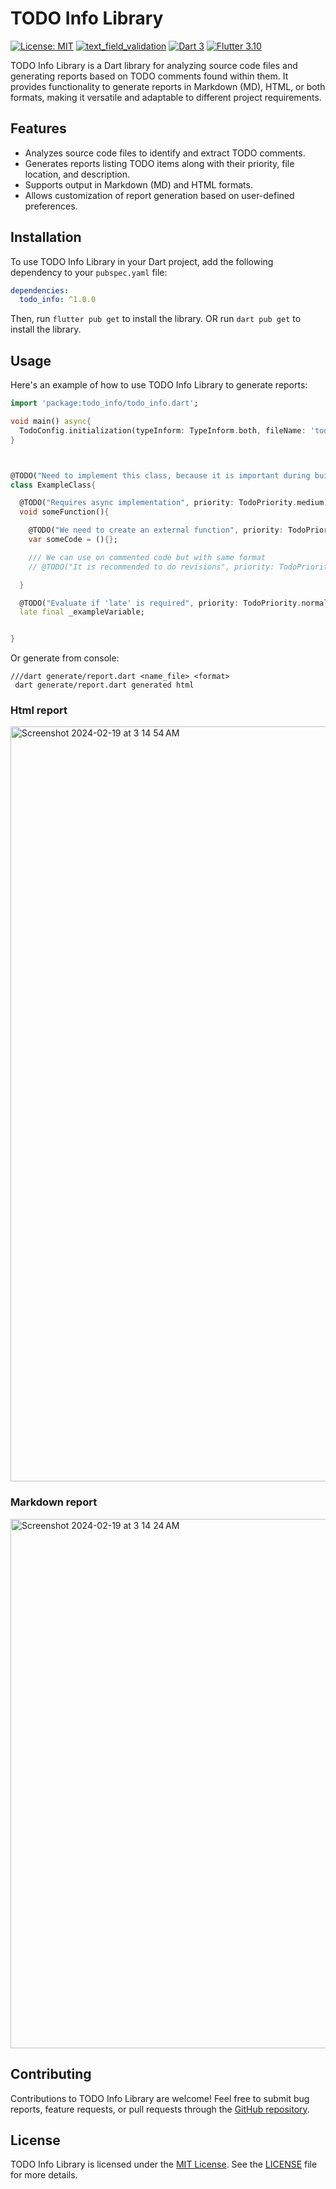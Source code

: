 # TODO Info Library



[![License: MIT](https://img.shields.io/badge/License-MIT-yellow.svg)](https://opensource.org/licenses/MIT)
[![text_field_validation](https://img.shields.io/pub/v/todo_info.svg)](https://pub.dev/packages/text_field_validation)
[![Dart 3](https://img.shields.io/badge/Dart-3%2B-blue.svg)](https://dart.dev/)
[![Flutter 3.10](https://img.shields.io/badge/Flutter-3%2B-blue.svg)](https://flutter.dev/)

TODO Info Library is a Dart library for analyzing source code files and generating reports based on TODO comments found within them. It provides functionality to generate reports in Markdown (MD), HTML, or both formats, making it versatile and adaptable to different project requirements.

## Features

- Analyzes source code files to identify and extract TODO comments.
- Generates reports listing TODO items along with their priority, file location, and description.
- Supports output in Markdown (MD) and HTML formats.
- Allows customization of report generation based on user-defined preferences.

## Installation

To use TODO Info Library in your Dart project, add the following dependency to your `pubspec.yaml` file:


```yaml
dependencies:
  todo_info: ^1.0.0
```

Then, run `flutter pub get` to install the library.
OR
run `dart pub get` to install the library.

## Usage

Here's an example of how to use TODO Info Library to generate reports:

```dart
import 'package:todo_info/todo_info.dart';

void main() async{
  TodoConfig.initialization(typeInform: TypeInform.both, fileName: 'todo_info');
}



@TODO("Need to implement this class, because it is important during build time", priority: TodoPriority.high)
class ExampleClass{

  @TODO("Requires async implementation", priority: TodoPriority.medium)
  void someFunction(){

    @TODO("We need to create an external function", priority: TodoPriority.critical)
    var someCode = (){};

    /// We can use on commented code but with same format
    // @TODO("It is recommended to do revisions", priority: TodoPriority.low)

  }

  @TODO("Evaluate if 'late' is required", priority: TodoPriority.normal)
  late final _exampleVariable;


}

```
Or generate from console:
```
///dart generate/report.dart <name_file> <format>
 dart generate/report.dart generated html 
```

### Html report
<img width="1208" alt="Screenshot 2024-02-19 at 3 14 54 AM" src="https://github.com/JhonaCodes/todo_info/assets/53523825/042a12c5-f76d-4c39-a67e-2fb299e31f87">

### Markdown report

<img width="847" alt="Screenshot 2024-02-19 at 3 14 24 AM" src="https://github.com/JhonaCodes/todo_info/assets/53523825/e0f06456-5a58-4a8b-b3ec-efd690a2009f">


## Contributing

Contributions to TODO Info Library are welcome! Feel free to submit bug reports, feature requests, or pull requests through the [GitHub repository](https://github.com/JhonaCodes/todo_info).

## License

TODO Info Library is licensed under the [MIT License](https://opensource.org/licenses/MIT). See the [LICENSE](LICENSE) file for more details.
